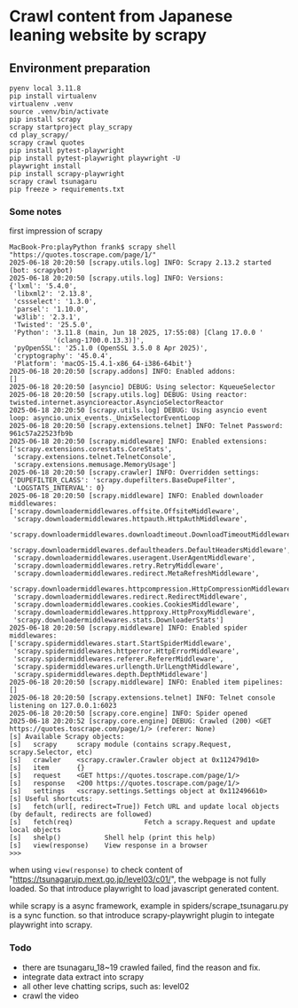 # Crawl content from Japanese leaning website by scrapy

## Environment preparation

```
pyenv local 3.11.8
pip install virtualenv
virtualenv .venv
source .venv/bin/activate
pip install scrapy
scrapy startproject play_scrapy
cd play_scrapy/
scrapy crawl quotes
pip install pytest-playwright
pip install pytest-playwright playwright -U
playwright install
pip install scrapy-playwright
scrapy crawl tsunagaru
pip freeze > requirements.txt 

```

### Some notes
first impression of scrapy
```
MacBook-Pro:playPython frank$ scrapy shell "https://quotes.toscrape.com/page/1/"
2025-06-18 20:20:50 [scrapy.utils.log] INFO: Scrapy 2.13.2 started (bot: scrapybot)
2025-06-18 20:20:50 [scrapy.utils.log] INFO: Versions:
{'lxml': '5.4.0',
 'libxml2': '2.13.8',
 'cssselect': '1.3.0',
 'parsel': '1.10.0',
 'w3lib': '2.3.1',
 'Twisted': '25.5.0',
 'Python': '3.11.8 (main, Jun 18 2025, 17:55:08) [Clang 17.0.0 '
           '(clang-1700.0.13.3)]',
 'pyOpenSSL': '25.1.0 (OpenSSL 3.5.0 8 Apr 2025)',
 'cryptography': '45.0.4',
 'Platform': 'macOS-15.4.1-x86_64-i386-64bit'}
2025-06-18 20:20:50 [scrapy.addons] INFO: Enabled addons:
[]
2025-06-18 20:20:50 [asyncio] DEBUG: Using selector: KqueueSelector
2025-06-18 20:20:50 [scrapy.utils.log] DEBUG: Using reactor: twisted.internet.asyncioreactor.AsyncioSelectorReactor
2025-06-18 20:20:50 [scrapy.utils.log] DEBUG: Using asyncio event loop: asyncio.unix_events._UnixSelectorEventLoop
2025-06-18 20:20:50 [scrapy.extensions.telnet] INFO: Telnet Password: 961c57a22523fb9b
2025-06-18 20:20:50 [scrapy.middleware] INFO: Enabled extensions:
['scrapy.extensions.corestats.CoreStats',
 'scrapy.extensions.telnet.TelnetConsole',
 'scrapy.extensions.memusage.MemoryUsage']
2025-06-18 20:20:50 [scrapy.crawler] INFO: Overridden settings:
{'DUPEFILTER_CLASS': 'scrapy.dupefilters.BaseDupeFilter',
 'LOGSTATS_INTERVAL': 0}
2025-06-18 20:20:50 [scrapy.middleware] INFO: Enabled downloader middlewares:
['scrapy.downloadermiddlewares.offsite.OffsiteMiddleware',
 'scrapy.downloadermiddlewares.httpauth.HttpAuthMiddleware',
 'scrapy.downloadermiddlewares.downloadtimeout.DownloadTimeoutMiddleware',
 'scrapy.downloadermiddlewares.defaultheaders.DefaultHeadersMiddleware',
 'scrapy.downloadermiddlewares.useragent.UserAgentMiddleware',
 'scrapy.downloadermiddlewares.retry.RetryMiddleware',
 'scrapy.downloadermiddlewares.redirect.MetaRefreshMiddleware',
 'scrapy.downloadermiddlewares.httpcompression.HttpCompressionMiddleware',
 'scrapy.downloadermiddlewares.redirect.RedirectMiddleware',
 'scrapy.downloadermiddlewares.cookies.CookiesMiddleware',
 'scrapy.downloadermiddlewares.httpproxy.HttpProxyMiddleware',
 'scrapy.downloadermiddlewares.stats.DownloaderStats']
2025-06-18 20:20:50 [scrapy.middleware] INFO: Enabled spider middlewares:
['scrapy.spidermiddlewares.start.StartSpiderMiddleware',
 'scrapy.spidermiddlewares.httperror.HttpErrorMiddleware',
 'scrapy.spidermiddlewares.referer.RefererMiddleware',
 'scrapy.spidermiddlewares.urllength.UrlLengthMiddleware',
 'scrapy.spidermiddlewares.depth.DepthMiddleware']
2025-06-18 20:20:50 [scrapy.middleware] INFO: Enabled item pipelines:
[]
2025-06-18 20:20:50 [scrapy.extensions.telnet] INFO: Telnet console listening on 127.0.0.1:6023
2025-06-18 20:20:50 [scrapy.core.engine] INFO: Spider opened
2025-06-18 20:20:52 [scrapy.core.engine] DEBUG: Crawled (200) <GET https://quotes.toscrape.com/page/1/> (referer: None)
[s] Available Scrapy objects:
[s]   scrapy     scrapy module (contains scrapy.Request, scrapy.Selector, etc)
[s]   crawler    <scrapy.crawler.Crawler object at 0x112479d10>
[s]   item       {}
[s]   request    <GET https://quotes.toscrape.com/page/1/>
[s]   response   <200 https://quotes.toscrape.com/page/1/>
[s]   settings   <scrapy.settings.Settings object at 0x112496610>
[s] Useful shortcuts:
[s]   fetch(url[, redirect=True]) Fetch URL and update local objects (by default, redirects are followed)
[s]   fetch(req)                  Fetch a scrapy.Request and update local objects 
[s]   shelp()           Shell help (print this help)
[s]   view(response)    View response in a browser
>>> 
```
when using `view(response)` to check content of "https://tsunagarujp.mext.go.jp/level03/c01/", 
the webpage is not fully loaded. So that introduce playwright to load javascript generated content.

while scrapy is a async framework, example in spiders/scrape_tsunagaru.py is a sync function.
so that introduce scrapy-playwright plugin to integate playwright into scrapy.



### Todo
- there are tsunagaru_18~19 crawled failed, find the reason and fix.
- integrate data extract into scrapy 
- all other leve chatting scrips, such as: level02
- crawl the video